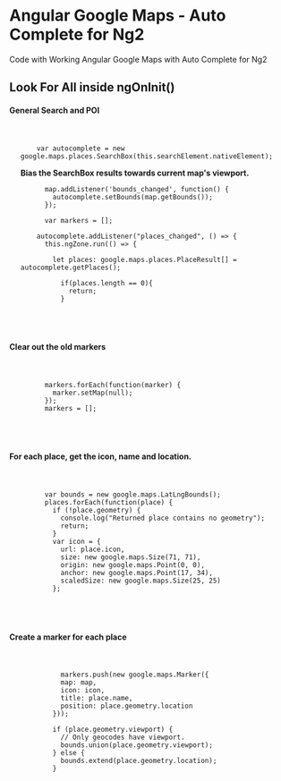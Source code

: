 <h1>Angular Google Maps - Auto Complete for Ng2</h1>

Code with Working Angular Google Maps with Auto Complete for Ng2


  <h2>
    Look For All inside  ngOnInit()
  </h2>  
  
<h4> <strong>General Search and POI</strong> </h4>
<div style="brackground:gray;padding:20px;">
  
        var autocomplete = new google.maps.places.SearchBox(this.searchElement.nativeElement);
        
<strong>Bias the SearchBox results towards current map's viewport.</strong>

          map.addListener('bounds_changed', function() {
            autocomplete.setBounds(map.getBounds());
          });
          
          var markers = [];

        autocomplete.addListener("places_changed", () => {
          this.ngZone.run(() => {
            
            let places: google.maps.places.PlaceResult[] = autocomplete.getPlaces();
                      
              if(places.length == 0){
                return;
              }
</div><br/>

        
             
<h4> <strong>Clear out the old markers</strong> </h4>

<div style="brackground:gray;padding:20px;">
  
          markers.forEach(function(marker) {
            marker.setMap(null);
          });
          markers = [];
</div><br/>
  
<h4> <strong>For each place, get the icon, name and location.</strong> </h4>

<div style="brackground:gray;padding:20px;">
  
          var bounds = new google.maps.LatLngBounds();
          places.forEach(function(place) {
            if (!place.geometry) {
              console.log("Returned place contains no geometry");
              return;
            }
            var icon = {
              url: place.icon,
              size: new google.maps.Size(71, 71),
              origin: new google.maps.Point(0, 0),
              anchor: new google.maps.Point(17, 34),
              scaledSize: new google.maps.Size(25, 25)
            };
</div><br/>
  
<h4> <strong>Create a marker for each place</strong> </h4>

<div style="brackground:gray;padding:20px;">
  
              markers.push(new google.maps.Marker({
              map: map,
              icon: icon,
              title: place.name,
              position: place.geometry.location
            }));

            if (place.geometry.viewport) {
              // Only geocodes have viewport.
              bounds.union(place.geometry.viewport);
            } else {
              bounds.extend(place.geometry.location);
            }
</div><br/>
  
